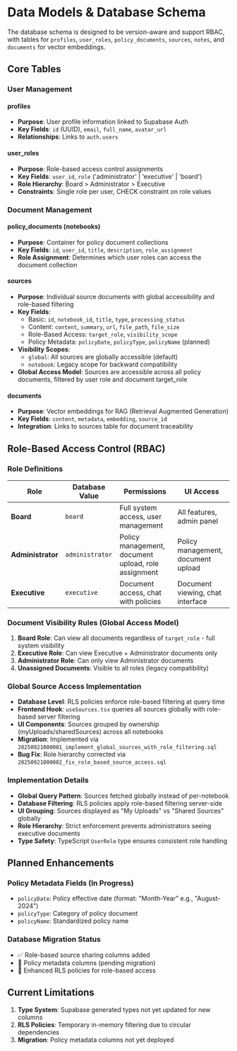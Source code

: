 # Data Models & Database Schema

The database schema is designed to be version-aware and support RBAC, with tables for `profiles`, `user_roles`, `policy_documents`, `sources`, `notes`, and `documents` for vector embeddings.

## Core Tables

### User Management

#### profiles
- **Purpose**: User profile information linked to Supabase Auth
- **Key Fields**: `id` (UUID), `email`, `full_name`, `avatar_url`
- **Relationships**: Links to `auth.users`

#### user_roles
- **Purpose**: Role-based access control assignments
- **Key Fields**: `user_id`, `role` ('administrator' | 'executive' | 'board')
- **Role Hierarchy**: Board > Administrator > Executive
- **Constraints**: Single role per user, CHECK constraint on role values

### Document Management

#### policy_documents (notebooks)
- **Purpose**: Container for policy document collections
- **Key Fields**: `id`, `user_id`, `title`, `description`, `role_assignment`
- **Role Assignment**: Determines which user roles can access the document collection

#### sources
- **Purpose**: Individual source documents with global accessibility and role-based filtering
- **Key Fields**: 
  - Basic: `id`, `notebook_id`, `title`, `type`, `processing_status`
  - Content: `content`, `summary`, `url`, `file_path`, `file_size`
  - Role-Based Access: `target_role`, `visibility_scope`
  - Policy Metadata: `policyDate`, `policyType`, `policyName` (planned)
- **Visibility Scopes**:
  - `global`: All sources are globally accessible (default)
  - `notebook`: Legacy scope for backward compatibility
- **Global Access Model**: Sources are accessible across all policy documents, filtered by user role and document target_role

#### documents
- **Purpose**: Vector embeddings for RAG (Retrieval Augmented Generation)
- **Key Fields**: `content`, `metadata`, `embedding`, `source_id`
- **Integration**: Links to sources table for document traceability

## Role-Based Access Control (RBAC)

### Role Definitions

| Role | Database Value | Permissions | UI Access |
|------|----------------|-------------|-----------|
| **Board** | `board` | Full system access, user management | All features, admin panel |
| **Administrator** | `administrator` | Policy management, document upload, role assignment | Policy management, document upload |
| **Executive** | `executive` | Document access, chat with policies | Document viewing, chat interface |

### Document Visibility Rules (Global Access Model)

1. **Board Role**: Can view all documents regardless of `target_role` - full system visibility
2. **Executive Role**: Can view Executive + Administrator documents only 
3. **Administrator Role**: Can only view Administrator documents
4. **Unassigned Documents**: Visible to all roles (legacy compatibility)

### Global Source Access Implementation

- **Database Level**: RLS policies enforce role-based filtering at query time
- **Frontend Hook**: `useSources.tsx` queries all sources globally with role-based server filtering
- **UI Components**: Sources grouped by ownership (myUploads/sharedSources) across all notebooks
- **Migration**: Implemented via `20250921000001_implement_global_sources_with_role_filtering.sql`
- **Bug Fix**: Role hierarchy corrected via `20250921000002_fix_role_based_source_access.sql`

### Implementation Details

- **Global Query Pattern**: Sources fetched globally instead of per-notebook
- **Database Filtering**: RLS policies apply role-based filtering server-side
- **UI Grouping**: Sources displayed as "My Uploads" vs "Shared Sources" globally
- **Role Hierarchy**: Strict enforcement prevents administrators seeing executive documents
- **Type Safety**: TypeScript `UserRole` type ensures consistent role handling

## Planned Enhancements

### Policy Metadata Fields (In Progress)
- `policyDate`: Policy effective date (format: "Month-Year" e.g., "August-2024")
- `policyType`: Category of policy document
- `policyName`: Standardized policy name

### Database Migration Status
- ✅ Role-based source sharing columns added
- 🔄 Policy metadata columns (pending migration)
- 🔄 Enhanced RLS policies for role-based access

## Current Limitations

1. **Type System**: Supabase generated types not yet updated for new columns
2. **RLS Policies**: Temporary in-memory filtering due to circular dependencies
3. **Migration**: Policy metadata columns not yet deployed
